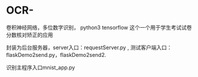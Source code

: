 # OCR-
卷积神经网络，多位数字识别，
python3 tensorflow
这个一个用于学生考试试卷分数核对矫正的应用

封装为后台服务器，server入口：requestServer.py ,
测试客户端入口：flaskDemo2send.py，flaskDemo2send2.


识别主程序入口mnist_app.py
